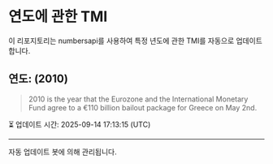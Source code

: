 
# 연도에 관한 TMI

이 리포지토리는 numbersapi를 사용하여 특정 년도에 관한 TMI를 자동으로 업데이트합니다.

## 연도: (2010)
> 2010 is the year that the Eurozone and the International Monetary Fund agree to a €110 billion bailout package for Greece on May 2nd.

⏳ 업데이트 시간: 2025-09-14 17:13:15 (UTC)

---
자동 업데이트 봇에 의해 관리됩니다.
